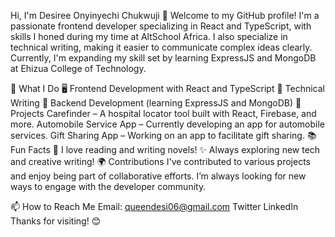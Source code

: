 Hi, I'm Desiree Onyinyechi Chukwuji 👋
Welcome to my GitHub profile! I'm a passionate frontend developer specializing in React and TypeScript, with skills I honed during my time at AltSchool Africa. I also specialize in technical writing, making it easier to communicate complex ideas clearly. Currently, I'm expanding my skill set by learning ExpressJS and MongoDB at Ehizua College of Technology.

🌟 What I Do
🖥 Frontend Development with React and TypeScript
📝 Technical Writing
🔧 Backend Development (learning ExpressJS and MongoDB)
🌱 Projects
Carefinder – A hospital locator tool built with React, Firebase, and more.
Automobile Service App – Currently developing an app for automobile services.
Gift Sharing App – Working on an app to facilitate gift sharing.
📚 Fun Facts
📖 I love reading and writing novels!
✨ Always exploring new tech and creative writing!
🌍 Contributions
I've contributed to various projects and enjoy being part of collaborative efforts. I’m always looking for new ways to engage with the developer community.

📫 How to Reach Me
Email: queendesi06@gmail.com
Twitter
LinkedIn
Thanks for visiting! 😊

